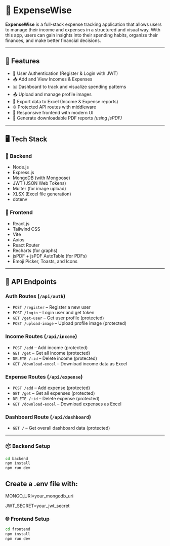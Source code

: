# 💸 ExpenseWise

**ExpenseWise** is a full-stack expense tracking application that allows users to manage their income and expenses in a structured and visual way. With this app, users can gain insights into their spending habits, organize their finances, and make better financial decisions.

---

## 🚀 Features

- 🔐 User Authentication (Register & Login with JWT) 
- 📥 Add and View Incomes & Expenses
- 📊 Dashboard to track and visualize spending patterns
- 📤 Upload and manage profile images
- 📁 Export data to Excel (Income & Expense reports)
- 🌐 Protected API routes with middleware
- 🔄 Responsive frontend with modern UI
- 🧾 Generate downloadable PDF reports *(using jsPDF)*

---

## 🖥️ Tech Stack

### 🧠 Backend
- Node.js
- Express.js
- MongoDB (with Mongoose)
- JWT (JSON Web Tokens)
- Multer (for image upload)
- XLSX (Excel file generation)
- dotenv

### 🎨 Frontend
- React.js
- Tailwind CSS
- Vite
- Axios
- React Router
- Recharts (for graphs)
- jsPDF + jsPDF AutoTable (for PDFs)
- Emoji Picker, Toasts, and Icons

---

## 🔐 API Endpoints

### Auth Routes (`/api/auth`)
- `POST /register` – Register a new user
- `POST /login` – Login user and get token
- `GET /get-user` – Get user profile (protected)
- `POST /upload-image` – Upload profile image (protected)

### Income Routes (`/api/income`)
- `POST /add` – Add income (protected)
- `GET /get` – Get all income (protected)
- `DELETE /:id` – Delete income (protected)
- `GET /download-excel` – Download income data as Excel

### Expense Routes (`/api/expense`)
- `POST /add` – Add expense (protected)
- `GET /get` – Get all expenses (protected)
- `DELETE /:id` – Delete expense (protected)
- `GET /download-excel` – Download expenses as Excel

### Dashboard Route (`/api/dashboard`)
- `GET /` – Get overall dashboard data (protected)

---

### 📦 Backend Setup

```bash
cd backend
npm install
npm run dev
```

## Create a .env file with:

MONGO_URI=your_mongodb_uri

JWT_SECRET=your_jwt_secret

### 🌐 Frontend Setup
```bash
cd frontend
npm install
npm run dev
```
